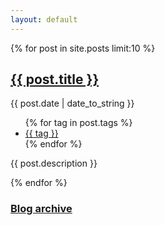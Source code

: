 ```yaml
---
layout: default
---
```



{% for post in site.posts limit:10 %}
  <h2 class="post-title">
    <a href="{{post.url | prepend:site.baseurl | prepend:site.url}}">
      {{ post.title }}
    </a>
  </h2>

  <div class="post-meta">
  <div class="post-time">
    <i class="fa fa-calendar"></i>
    <time datetime='{{ post.date | date: "%Y-%m-%d" }}'>{{ post.date | date_to_string }}</time>
  </div>
  <ul>
    {% for tag in post.tags %}
    <li><a href="{{site.baseurl | prepend:site.url}}/tag/{{ tag }}">{{ tag }}</a></li>
    {% endfor %}
  </ul>
</div>

  <div class="post-descr">
    <p>
      {{ post.description }}
    </p>
  </div>
  {% endfor %}


<div class="post-footer">
  <div class="column-full">
    <h3><a href="{{ '/archive.html' | prepend: site.baseurl | prepend: site.url }}">Blog archive</a></h3>
  </div>
</div>
